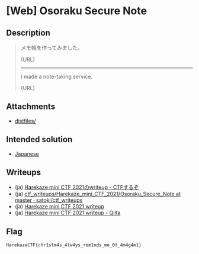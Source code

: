 # [Web] Osoraku Secure Note
## Description
> メモ帳を作ってみました。
> 
> (URL)
> 
> ---
> 
> I made a note-taking service.
> 
> (URL)

## Attachments
- [distfiles/](distfiles/)

## Intended solution
- [Japanese](https://st98.github.io/diary/posts/2021-12-25-harekaze-mini-ctf-2021.html#web-322-osoraku-secure-note-7-solves)

## Writeups
- (ja) [Harekaze mini CTF 2021のwriteup - CTFするぞ](https://ptr-yudai.hatenablog.com/entry/2021/12/24/223321#Web-Osoraku-Secure-Note)
- (ja) [ctf_writeups/Harekaze_mini_CTF_2021/Osoraku_Secure_Note at master · satoki/ctf_writeups](https://github.com/satoki/ctf_writeups/tree/master/Harekaze_mini_CTF_2021/Osoraku_Secure_Note)
- (ja) [Harekaze mini CTF 2021 writeup](https://b1ue.x0.com/writeup/2021harekazemini/#Osoraku_Secure_Note)
- (ja) [Harekaze mini CTF 2021 writeup - Qiita](https://qiita.com/kusano_k/items/e283edda5733f4e99ee0#osoraku-secure-note)

## Flag
```
HarekazeCTF{chr1stm4s_4lw4ys_rem1nds_me_0f_4m4g4m1}
```